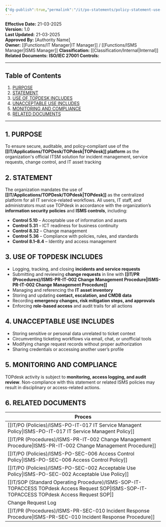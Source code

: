 ```yaml
---
{"dg-publish":true,"permalink":"/it/po-statements/policy-statement-use-of-to-pdesk/","tags":["statement","topdesk"]}
---
```


 
**Effective Date:** 21-03-2025  
**Version:** 1.0  
**Last Updated:** 21-03-2025  
**Approved By:** [Authority Name]  
**Owner:** [[Functions/IT Manager\|IT Manager]] / [[Functions/ISMS Manager\|ISMS Manager]]
**Classification:** [[Classification/Internal\|Internal]]
**Related Documents:**
**ISO/IEC 27001 Controls:** 

---
## **Table of Contents**  
1. [PURPOSE](#purpose)  
2. [STATEMENT](#statement)  
3. [USE OF TOPDESK INCLUDES](#use-of-topdesk-includes)  
4. [UNACCEPTABLE USE INCLUDES](#unacceptable-use-includes)  
5. [MONITORING AND COMPLIANCE](#monitoring-and-compliance)  
6. [RELATED DOCUMENTS](#related-documents)  
---
## **1. PURPOSE**  
To ensure secure, auditable, and policy-compliant use of the **[[IT/Applications/TOPDesk/TOPdesk\|TOPdesk]] platform** as the organization's official ITSM solution for incident management, service requests, change control, and IT asset tracking
## **2. STATEMENT**
The organization mandates the use of **[[IT/Applications/TOPDesk/TOPdesk\|TOPdesk]]** as the centralized platform for all IT service-related workflows. All users, IT staff, and administrators must use TOPdesk in accordance with the organization’s **information security policies** and **ISMS controls**, including:

- **Control 5.10** – Acceptable use of information and assets
- **Control 5.31** – ICT readiness for business continuity
- **Control 8.32** – Change management
- **Control 5.36** – Compliance with policies, rules, and standards
- **Control 8.1–8.4** – Identity and access management
 
## **3. USE OF TOPDESK INCLUDES** 
 - Logging, tracking, and closing **incidents and service requests**
- Submitting and reviewing **change requests** in line with **[[IT/PR (Procedures)/ISMS-PR-IT-002 Change Management Procedure\|ISMS-PR-IT-002 Change Management Procedure]]**
- Managing and referencing the **IT asset inventory**
- Storing and updating **contact, escalation, and CMDB data**
- Recording **emergency changes, risk mitigation steps, and approvals**
- Enforcing **role-based access** and audit trails for all actions
## **4. UNACCEPTABLE USE INCLUDES**

- Storing sensitive or personal data unrelated to ticket context
- Circumventing ticketing workflows via email, chat, or unofficial tools
- Modifying change request records without proper authorization
- Sharing credentials or accessing another user’s profile
## **5. MONITORING AND COMPLIANCE**  
TOPdesk activity is subject to **monitoring, access logging, and audit review**. Non-compliance with this statement or related ISMS policies may result in disciplinary or access-related actions.
## **6. RELATED DOCUMENTS**  

| Proces                                               |
| ---------------------------------------------------- |
| [[IT/PO (Policies)/ISMS-PO-IT-017 IT Service Managent Policy\|ISMS-PO-IT-017 IT Service Managent Policy]]        |
| [[IT/PR (Procedures)/ISMS-PR-IT-002 Change Management Procedure\|ISMS-PR-IT-002 Change Management Procedure]]       |
| [[IT/PO (Policies)/ISMS-PO-SEC-006 Access Control Policy\|ISMS-PO-SEC-006 Access Control Policy]]            |
| [[IT/PO (Policies)/ISMS-PO-SEC-002 Acceptable Use Policy\|ISMS-PO-SEC-002 Acceptable Use Policy]]            |
| [[IT/SOP (Standard Operating Procedure)/ISMS-SOP-IT-TOPACCESS TOPdesk Access Request SOP\|ISMS-SOP-IT-TOPACCESS TOPdesk Access Request SOP]] |
| Change Request Log                                   |
| [[IT/PR (Procedures)/ISMS-PR-SEC-010 Incident Response Procedure\|ISMS-PR-SEC-010 Incident Response Procedure]]      |








